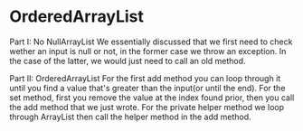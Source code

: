 # OrderedArrayList
Part I: No NullArrayList
  We essentially discussed that we first need to check wether an input is null or not, in the former case we throw an exception. In the case of the latter, we would just need to call an old method.
	
Part II: OrderedArrayList
  For the first add method you can loop through it until you find a value that's greater than the input(or until the end). For the set method, first you remove the value at the index found prior, then you call the add method that we just wrote. For the private helper method we loop through ArrayList then call the helper method in the add method.
